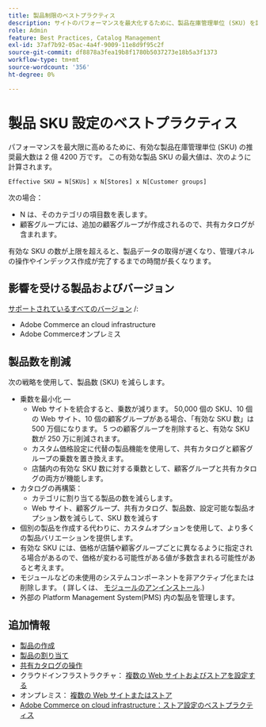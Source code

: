```yaml
---
title: 製品制限のベストプラクティス
description: サイトのパフォーマンスを最大化するために、製品在庫管理単位 (SKU) を設定する際のベストプラクティスについて説明します。
role: Admin
feature: Best Practices, Catalog Management
exl-id: 37af7b92-05ac-4a4f-9009-11e8d9f95c2f
source-git-commit: df8878a3fea19b8f1780b5037273e18b5a3f1373
workflow-type: tm+mt
source-wordcount: '356'
ht-degree: 0%

---
```


# 製品 SKU 設定のベストプラクティス

パフォーマンスを最大限に高めるために、有効な製品在庫管理単位 (SKU) の推奨最大数は 2 億 4200 万です。 この有効な製品 SKU の最大値は、次のように計算されます。

```text
Effective SKU = N[SKUs] x N[Stores] x N[Customer groups]
```

次の場合：

- N は、そのカテゴリの項目数を表します。
- 顧客グループには、追加の顧客グループが作成されるので、共有カタログが含まれます。

有効な SKU の数が上限を超えると、製品データの取得が遅くなり、管理パネルの操作やインデックス作成が完了するまでの時間が長くなります。

## 影響を受ける製品およびバージョン

[サポートされているすべてのバージョン](../../../release/versions.md) /:

- Adobe Commerce an cloud infrastructure
- Adobe Commerceオンプレミス

## 製品数を削減

次の戦略を使用して、製品数 (SKU) を減らします。

- 乗数を最小化 —
   - Web サイトを統合すると、乗数が減ります。 50,000 個の SKU、10 個の Web サイト、10 個の顧客グループがある場合、「有効な SKU 数」は 500 万個になります。 5 つの顧客グループを削除すると、有効な SKU 数が 250 万に削減されます。
   - カスタム価格設定に代替の製品機能を使用して、共有カタログと顧客グループの乗数を置き換えます。
   - 店舗内の有効な SKU 数に対する乗数として、顧客グループと共有カタログの両方が機能します。
- カタログの再構築：
   - カテゴリに割り当てる製品の数を減らします。
   - Web サイト、顧客グループ、共有カタログ、製品数、設定可能な製品オプション数を減らして、SKU 数を減らす
- 個別の製品を作成する代わりに、カスタムオプションを使用して、より多くの製品バリエーションを提供します。
- 有効な SKU には、価格が店舗や顧客グループごとに異なるように指定される場合があるので、価格が変わる可能性がある値が多数含まれる可能性があると考えます。
- モジュールなどの未使用のシステムコンポーネントを非アクティブ化または削除します。 ( 詳しくは、  [モジュールのアンインストール](../../../installation/tutorials/uninstall-modules.md).)
- 外部の Platform Management System(PMS) 内の製品を管理します。

## 追加情報

- [製品の作成](https://experienceleague.adobe.com/docs/commerce-admin/catalog/products/product-create.html)
- [製品の割り当て](https://experienceleague.adobe.com/docs/commerce-admin/catalog/categories/products-in-category/categories-product-assignments.html)
- [共有カタログの操作](https://experienceleague.adobe.com/docs/commerce-admin/b2b/shared-catalogs/catalog-shared.html)
- クラウドインフラストラクチャ： [複数の Web サイトおよびストアを設定する](https://devdocs.magento.com/cloud/project/project-multi-sites.html)
- オンプレミス： [複数の Web サイトまたはストア](../../../configuration/multi-sites/ms-overview.md)
- [Adobe Commerce on cloud infrastructure：ストア設定のベストプラクティス](https://devdocs.magento.com/cloud/configure/configure-best-practices.html)
